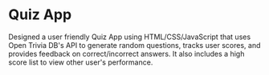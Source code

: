 # Quiz App
Designed a user friendly Quiz App using HTML/CSS/JavaScript that uses Open Trivia DB's API to generate random questions, tracks user scores, and provides feedback on correct/incorrect answers. It also includes a high score list to view other user's performance.
